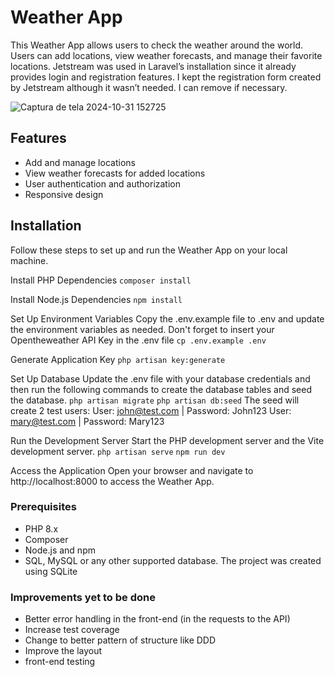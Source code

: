 

# Weather App

This Weather App allows users to check the weather around the world. Users can add locations, view weather forecasts, and manage their favorite locations.
Jetstream was used in Laravel’s installation since it already provides login and registration features.
I kept the registration form created by Jetstream although it wasn’t needed. I can remove if necessary.

![Captura de tela 2024-10-31 152725](https://github.com/user-attachments/assets/cb5f973c-8e1e-4c67-9bc8-ea8c7e727a1d)


## Features

- Add and manage locations
- View weather forecasts for added locations
- User authentication and authorization
- Responsive design

## Installation

Follow these steps to set up and run the Weather App on your local machine.

Install PHP Dependencies
```composer install```

Install Node.js Dependencies
```npm install```

Set Up Environment Variables
Copy the .env.example file to .env and update the environment variables as needed.
Don't forget to insert your Opentheweather API Key in the .env file
```cp .env.example .env```

Generate Application Key
```php artisan key:generate```

Set Up Database
Update the .env file with your database credentials and then run the following commands to create the database tables and seed the database.
```php artisan migrate```
```php artisan db:seed```
The seed will create 2 test users:
User: john@test.com | Password: John123
User: mary@test.com | Password: Mary123

Run the Development Server
Start the PHP development server and the Vite development server.
```php artisan serve```
```npm run dev```

Access the Application
Open your browser and navigate to http://localhost:8000 to access the Weather App.

### Prerequisites

- PHP 8.x
- Composer
- Node.js and npm
- SQL, MySQL or any other supported database. The project was created using SQLite

### Improvements yet to be done

- Better error handling in the front-end (in the requests to the API)
- Increase test coverage
- Change to better pattern of structure like DDD
- Improve the layout
- front-end testing
